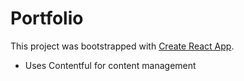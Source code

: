# Portfolio

This project was bootstrapped with [Create React App](https://github.com/facebook/create-react-app).

- Uses Contentful for content management

